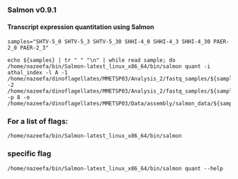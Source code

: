 ### Salmon v0.9.1

#### Transcript expression quantitation using Salmon

```
samples="SHTV-5_0 SHTV-5_3 SHTV-5_30 SHHI-4_0 SHHI-4_3 SHHI-4_30 PAER-2_0 PAER-2_3"
```
```
echo ${samples} | tr " " "\n" | while read sample; do /home/nazeefa/bin/Salmon-latest_linux_x86_64/bin/salmon quant -i athal_index -l A -1 /home/nazeefa/dinoflagellates/MMETSP03/Analysis_2/fastq_samples/${sample}_1.fastq.gz -2 /home/nazeefa/dinoflagellates/MMETSP03/Analysis_2/fastq_samples/${sample}_2.fastq.gz -p 8 -o /home/nazeefa/dinoflagellates/MMETSP03/Data/assembly/salmon_data/${sample}_quant
```
### For a list of flags:

```
/home/nazeefa/bin/Salmon-latest_linux_x86_64/bin/salmon

```
### specific flag
```
/home/nazeefa/bin/Salmon-latest_linux_x86_64/bin/salmon quant --help
```
